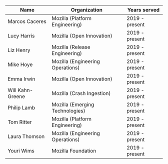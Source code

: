 | Name | Organization  | Years served  |
|---|---|---|
| Marcos Caceres | Mozilla (Platform Engineering) | 2019 - present |
| Lucy Harris | Mozilla (Open Innovation) | 2019 - present |
| Liz Henry | Mozilla (Release Engineering) | 2019 - present |
| Mike Hoye | Mozilla (Engineering Operations) | 2019 - present |
| Emma Irwin | Mozilla (Open Innovation) | 2019 - present |
| Will Kahn-Greene | Mozilla (Crash Ingestion) | 2019 - present |
| Philip Lamb | Mozilla (Emerging Technologies) | 2019 - present |
| Tom Ritter | Mozilla (Platform Engineering) | 2019 - present |
| Laura Thomson | Mozilla (Engineering Operations) | 2019 - present |
| Youri Wims | Mozilla Foundation | 2019 - present |
